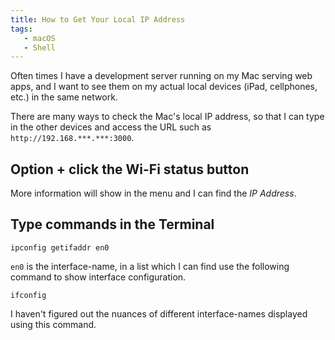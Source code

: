 ```yaml
---
title: How to Get Your Local IP Address
tags:
   - macOS
   - Shell
---
```


Often times I have a development server running on my Mac serving web apps, and I want to see them on my actual local devices (iPad, cellphones, etc.) in the same network.

There are many ways to check the Mac's local IP address, so that I can type in the other devices and access the URL such as `http://192.168.***.***:3000`.

<!--truncate-->

## Option + click the Wi-Fi status button

More information will show in the menu and I can find the _IP Address_.

## Type commands in the Terminal

```shell
ipconfig getifaddr en0
```

`en0` is the interface-name, in a list which I can find use the following command to show interface configuration.

```shell
ifconfig
```

I haven't figured out the nuances of different interface-names displayed using this command.
